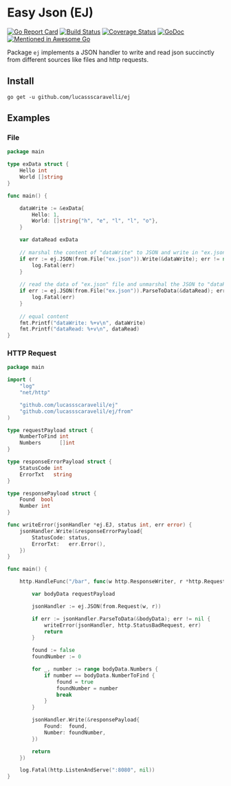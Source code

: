 # Easy Json (EJ)

[![Go Report Card](https://goreportcard.com/badge/github.com/lucassscaravelli/ej)](https://goreportcard.com/report/github.com/lucassscaravelli/ej)
[![Build Status](https://travis-ci.org/lucassscaravelli/ej.svg?branch=master)](https://travis-ci.org/lucassscaravelli/ej)
[![Coverage Status](https://coveralls.io/repos/github/lucassscaravelli/ej/badge.svg?branch=master)](https://coveralls.io/github/lucassscaravelli/ej?branch=master)
[![GoDoc](https://godoc.org/github.com/lucassscaravelli/ej?status.svg)](https://godoc.org/github.com/lucassscaravelli/ej)
[![Mentioned in Awesome Go](https://awesome.re/mentioned-badge.svg)](https://github.com/avelino/awesome-go)

Package ```ej``` implements a JSON handler to write and read json succinctly from different sources like files and http requests.

## Install

```
go get -u github.com/lucassscaravelli/ej
```

## Examples

### File

```go
package main

type exData struct {
	Hello int
	World []string
}

func main() {

	dataWrite := &exData{
		Hello: 1,
		World: []string{"h", "e", "l", "l", "o"},
	}

	var dataRead exData
	
	// marshal the content of "dataWrite" to JSON and write in "ex.json" file
	if err := ej.JSON(from.File("ex.json")).Write(&dataWrite); err != nil {
		log.Fatal(err)
	}
	
	// read the data of "ex.json" file and unmarshal the JSON to "dataRead" content
	if err := ej.JSON(from.File("ex.json")).ParseToData(&dataRead); err != nil {
		log.Fatal(err)
	}
	
	// equal content
	fmt.Printf("dataWrite: %+v\n", dataWrite)
	fmt.Printf("dataRead: %+v\n", dataRead)
}

```

### HTTP Request

```go 
package main

import (
	"log"
	"net/http"

	"github.com/lucassscaravelil/ej"
	"github.com/lucassscaravelil/ej/from"
)

type requestPayload struct {
	NumberToFind int
	Numbers      []int
}

type responseErrorPayload struct {
	StatusCode int
	ErrorTxt   string
}

type responsePayload struct {
	Found  bool
	Number int
}

func writeError(jsonHandler *ej.EJ, status int, err error) {
	jsonHandler.Write(&responseErrorPayload{
		StatusCode: status,
		ErrorTxt:   err.Error(),
	})
}

func main() {

	http.HandleFunc("/bar", func(w http.ResponseWriter, r *http.Request) {

		var bodyData requestPayload

		jsonHandler := ej.JSON(from.Request(w, r))

		if err := jsonHandler.ParseToData(&bodyData); err != nil {
			writeError(jsonHandler, http.StatusBadRequest, err)
			return
		}

		found := false
		foundNumber := 0

		for _, number := range bodyData.Numbers {
			if number == bodyData.NumberToFind {
				found = true
				foundNumber = number
				break
			}
		}

		jsonHandler.Write(&responsePayload{
			Found:  found,
			Number: foundNumber,
		})

		return
	})

	log.Fatal(http.ListenAndServe(":8080", nil))
}
```
